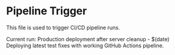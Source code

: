 # Pipeline Trigger

This file is used to trigger CI/CD pipeline runs.

Current run: Production deployment after server cleanup - $(date)
Deploying latest test fixes with working GitHub Actions pipeline.